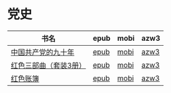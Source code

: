 # 党史

| 书名 | epub | mobi | azw3 |
| --- | --- | --- | --- |
| [中国共产党的九十年](http://ct.dalanmei.com/f/31084289-572113761-11cfb4) | [epub](http://ct.dalanmei.com/f/31084289-572113761-11cfb4) | [mobi](http://ct.dalanmei.com/f/31084289-571717325-146a52) | [azw3](http://ct.dalanmei.com/f/31084289-572120822-2eccc3) |
| [红色三部曲（套装3册）](None) | [epub](None) | [mobi](None) | [azw3](None) |
| [红色账簿](http://ct.dalanmei.com/f/31084289-571787606-1ce945) | [epub](http://ct.dalanmei.com/f/31084289-571787606-1ce945) | [mobi](http://ct.dalanmei.com/f/31084289-571454318-155cf0) | [azw3](http://ct.dalanmei.com/f/31084289-571887892-61f51f) |
